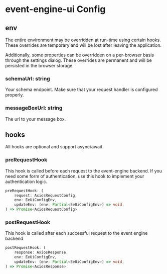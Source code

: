 # event-engine-ui Config

## env
The entire environment may be overridden at run-time using certain hooks. These overrides are temporary and will be 
lost after leaving the application.

Additionally, some properties can be overridden on a per-browser basis through the settings dialog. These overrides
are permanent and will be persisted in the browser storage.

### schemaUrl: string
Your schema endpoint. Make sure that your request handler is configured properly.

### messageBoxUrl: string
The url to your message box. 

## hooks
All hooks are optional and support async/await. 

### preRequestHook
This hook is called before each request to the event-engine backend. If you need some form of authentication, use this
hook to implement your authentication logic.
```typescript
preRequestHook: (
    request: AxiosRequestConfig,
    env: EeUiConfigEnv,
    updateEnv: (env: Partial<EeUiConfigEnv>) => void,
) => Promise<AxiosRequestConfig>
```

### postRequestHook
This hook is called after each successful request to the event engine backend
```typescript
postRequestHook: (
    response: AxiosResponse,
    env: EeUiConfigEnv,
    updateEnv: (env: Partial<EeUiConfigEnv>) => void,
) => Promise<AxiosResponse>
```
